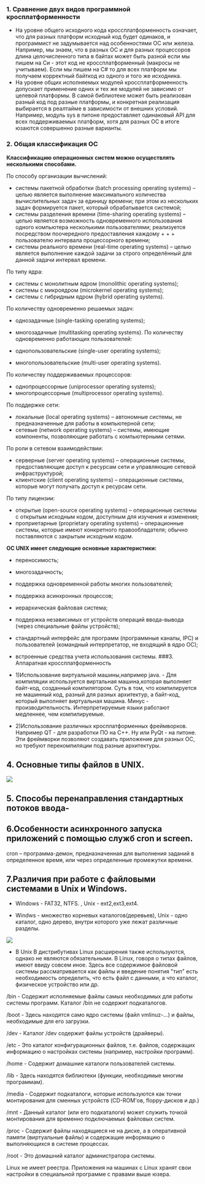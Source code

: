 ### 1. Сравнение двух видов программной кросплатформенности
    
+ На уровне общего исходного кода кроссплатформенность означает, что для разных платформ исходный код будет одинаков, и программист не задумывается над особенностями ОС или железа. Например, мы знаем, что в разных ОС и для разных процессоров длина целочисленного типа в байтах может быть разной если мы пишем на Си - этот код не кроссплатформенный (макросы не учитываем). Если мы пишем на С# то для всех платформ мы получаем корректный байткод из одного и того же исходника.
+ На уровне общих исполняемых модулей кроссплатформенность допускает применение одних и тех же модулей не зависимо от целевой платформы. В самой библиотеке может быть реализован разный код под разные платформы, и конкретная реализация выбирается в реалтайме в зависимости от внешних условий. Например, модуль sys в питоне предоставляет одинаковый API для всех поддерживаемых платформ, хотя для разных ОС в итоге юзаются совершенно разные варианты.

### 2. Общая классификация ОС

**Классификацию операционных систем можно осуществлять несколькими способами.**

По способу организации вычислений:

+ системы пакетной обработки (batch processing operating systems) – целью является выполнение максимального количества вычислительных задач за единицу времени; при этом из нескольких задач формируется пакет, который обрабатывается системой;
+ системы разделения времени (time-sharing operating systems) – целью является возможность одновременного использования одного компьютера несколькими пользователями; реализуется посредством поочередного предоставления каждому + +  + пользователю интервала процессорного времени;
+ системы реального времени (real-time operating systems) – целью является выполнение каждой задачи за строго определённый для данной задачи интервал времени.

По типу ядра:

+ системы с монолитным ядром (monolithic operating systems);
+ системы с микроядром (microkernel operating systems);
+ системы с гибридным ядром (hybrid operating systems).

По количеству одновременно решаемых задач:

+ однозадачные (single-tasking operating systems);
+ многозадачные (multitasking operating systems).
По количеству одновременно работающих пользователей:

+ однопользовательские (single-user operating systems);
+ многопользовательские (multi-user operating systems).

По количеству поддерживаемых процессоров:

+ однопроцессорные (uniprocessor operating systems);
+ многопроцессорные (multiprocessor operating systems).

По поддержке сети:

+ локальные (local operating systems) – автономные системы, не предназначенные для работы в компьютерной сети;
+ сетевые (network operating systems) – системы, имеющие компоненты, позволяющие работать с компьютерными сетями.

По роли в сетевом взаимодействии:

+ серверные (server operating systems) – операционные системы, предоставляющие доступ к ресурсам сети и управляющие сетевой инфраструктурой;
+ клиентские (client operating systems) – операционные системы, которые могут получать доступ к ресурсам сети.

По типу лицензии:

+ открытые (open-source operating systems) – операционные системы с открытым исходным кодом, доступным для изучения и изменения;
+ проприетарные (proprietary operating systems) – операционные системы, которые имеют конкретного правообладателя; обычно поставляются с закрытым исходным кодом.

**ОС UNIX имеет следующие основные характеристики:**

+ переносимость;
+ многозадачность;
+ поддержка одновременной работы многих пользователей;
+ поддержка асинхронных процессов;
+ иерархическая файловая система;
+ поддержка независимых от устройств операций ввода-вывода (через специальные файлы устройств);
+ стандартный интерфейс для программ (программные каналы, IPC) и пользователей (командный интерпретатор, не входящий в ядро ОС);
+ встроенные средства учета использования системы.
###3. Аппаратная кроссплатформенность
+ 1)Использование виртуальной машины,например java. - Для компиляции используется виртальная машина,которая выполняет байт-код, созданный компилятором. Суть в том, что компилируется не машинный код, разный для разных архитектур, а байт-код, который выполняет виртуальная машина.
Минус - производительность. Интерпретируемые языки работают медленнее, чем компилируемые.

+ 2)Использование различных кросплатформенных фреймворков. Например QT - для разработки ПО на С++. Ну или PyQt - на питоне. Эти фреймворки позволяют создавать приложение для разных ОС, но требуют перекомпиляции под разные архитектуры.


## 4. Основные типы файлов в UNIX.

![](http://younglinux.info/sites/default/files/images/filestype.preview.png)

## 5. Способы перенаправления стандартных потоков ввода-

## 6.Особенности асинхронного запуска приложений с помощью служб cron и screen.
cron – программа-демон, предназначенная для выполнения заданий в определенное время, или через определенные промежутки времени.

## 7.Различия при работе с файловыми системами в Unix и Windows.

+ Windows - FAT32, NTFS. , Unix - ext2,ext3,ext4.

+ Windws - множество корневых каталогов(деревьев), Unix - одно каталог, одно дерево, внутри которого уже лежат различные разделы.

![](http://www.softrew.ru/uploads/posts/2012-10/1349110893_linux-file-system.jpg)

 + В Unix 
В дистрибутивах Linux расширения также используются, однако не являются обязательными. В Linux, говоря о типах файлов, имеют ввиду совсем иное. Здесь все содержимое файловой системы рассматривается как файлы и введение понятия "тип" есть необходимость определить, что есть файл с данными, а что каталог, физическое устройство или др.

/bin - 
Содержит исполняемые файлы самых необходимых для работы системы программ. Каталог /bin не содержит подкаталогов.

/boot -
Здесь находятся само ядро системы (файл vmlinuz-...) и файлы, необходимые для его загрузки.

/dev -
Каталог /dev содержит файлы устройств (драйверы).

/etc - 
Это каталог конфигурационных файлов, т.е. файлов, содержащих информацию о настройках системы (например, настройки программ).

/home - 
Содержит домашние каталоги пользователей системы.

/lib -
Здесь находятся библиотеки (функции, необходимые многим программам).

/media -
Содержит подкаталоги, которые используются как точки монтирования для сменных устройств (CD-ROM'ов, floppy-дисков и др.)

/mnt -
Данный каталог (или его подкаталоги) может служить точкой монтирования для временно подключаемых файловых систем.

/proc - 
Содержит файлы находящиеся не на диске, а в оперативной памяти (виртуальные файлы) и содержащие информацию о выполняющихся в системе процессах.

/root - 
Это домашний каталог администратора системы.

Linux не имеет реестра. Приложения на машинах с Linux хранят свои настройки в специальной программе с правами выше юзера. 
